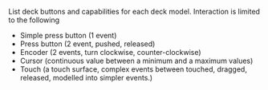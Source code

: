 List deck buttons and capabilities for each deck model.
Interaction is limited to the following

- Simple press button (1 event)
- Press button (2 event, pushed, released)
- Encoder (2 events, turn clockwise, counter-clockwise)
- Cursor (continuous value between a minimum and a maximum values)
- Touch (a touch surface, complex events between touched, dragged, released, modelled into simpler events.)

